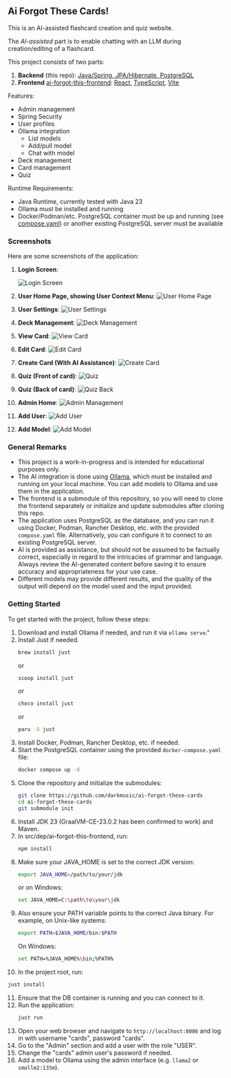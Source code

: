 ## Ai Forgot These Cards!
This is an AI-assisted flashcard creation and quiz website.

The _AI-assisted_ part is to enable chatting with an LLM during creation/editing of a flashcard.

This project consists of two parts:

1. **Backend** (this repo): [Java/Spring, JPA/Hibernate, PostgreSQL](https://github.com/darkmusic/ai-forgot-these-cards)
2. **Frontend** [ai-forgot-this-frontend](https://github.com/darkmusic/ai-forgot-this-frontend): [React](https://github.com/darkmusic/ai-forgot-this-frontend), [TypeScript](https://www.typescriptlang.org/), [Vite](https://vite.dev/)

Features:
- Admin management
- Spring Security
- User profiles
- Ollama integration
  - List models
  - Add/pull model
  - Chat with model
- Deck management
- Card management
- Quiz

Runtime Requirements:
- Java Runtime, currently tested with Java 23
- Ollama must be installed and running
- Docker/Podman/etc. PostgreSQL container must be up and running (see [compose.yaml](compose.yaml)) or another existing PostgreSQL server must be available

### Screenshots
Here are some screenshots of the application:
1. **Login Screen**:

   ![Login Screen](res/screenshots/sign_in.png)
2. **User Home Page, showing User Context Menu**:
   ![User Home Page](res/screenshots/user_home.png)
3. **User Settings**:
   ![User Settings](res/screenshots/user_settings.png)
4. **Deck Management**:
   ![Deck Management](res/screenshots/manage_deck.png)
5. **View Card**:
   ![View Card](res/screenshots/view_card.png)
6. **Edit Card**:
   ![Edit Card](res/screenshots/edit_card.png)
7. **Create Card (With AI Assistance)**:
   ![Create Card](res/screenshots/create_card.png)
8. **Quiz (Front of card)**:
   ![Quiz](res/screenshots/quiz_front.png)
9. **Quiz (Back of card)**:
   ![Quiz Back](res/screenshots/quiz_back.png)
10. **Admin Home**:
    ![Admin Management](res/screenshots/admin_home.png)
11. **Add User**:
    ![Add User](res/screenshots/add_user.png)
12. **Add Model**:
    ![Add Model](res/screenshots/add_model.png)

### General Remarks
- This project is a work-in-progress and is intended for educational purposes only.
- The AI integration is done using [Ollama](https://ollama.com/), which must be installed and running on your local machine. You can add models to Ollama and use them in the application.
- The frontend is a submodule of this repository, so you will need to clone the frontend separately or initialize and update submodules after cloning this repo.
- The application uses PostgreSQL as the database, and you can run it using Docker, Podman, Rancher Desktop, etc. with the provided `compose.yaml` file. Alternatively, you can configure it to connect to an existing PostgreSQL server.
- AI is provided as assistance, but should not be assumed to be factually correct, especially in regard to the intricacies of grammar and language. Always review the AI-generated content before saving it to ensure accuracy and appropriateness for your use case.
- Different models may provide different results, and the quality of the output will depend on the model used and the input provided.

### Getting Started
To get started with the project, follow these steps:
1. Download and install Ollama if needed, and run it via `ollama serve`."
2. Install Just if needed.
   ```bash
   brew install just
   ```
   or
   ```bash
   scoop install just
   ```
   or
   ```bash
   choco install just
   ```
    or
    ```bash
   paru -S just
   ```
3. Install Docker, Podman, Rancher Desktop, etc. if needed.
4. Start the PostgreSQL container using the provided `docker-compose.yaml` file:
   ```bash
   docker compose up -d
   ```
5. Clone the repository and initialize the submodules:
   ```bash
   git clone https://github.com/darkmusic/ai-forgot-these-cards
   cd ai-forgot-these-cards
   git submodule init
   ```
6. Install JDK 23 (GraalVM-CE-23.0.2 has been confirmed to work) and Maven.
7. In src/dep/ai-forgot-this-frontend, run:
   ```bash
   npm install
   ```
8. Make sure your JAVA_HOME is set to the correct JDK version:
   ```bash
   export JAVA_HOME=/path/to/your/jdk
   ```
   or on Windows:
   ```bash
   set JAVA_HOME=C:\path\to\your\jdk
   ```
9. Also ensure your PATH variable points to the correct Java binary. For example, on Unix-like systems:
   ```bash
   export PATH=$JAVA_HOME/bin:$PATH
   ```
   On Windows:
   ```bash
   set PATH=%JAVA_HOME%\bin;%PATH%
   ```
10. In the project root, run:
   ```bash
   just install
   ```
11. Ensure that the DB container is running and you can connect to it.
12. Run the application:
    ```bash
    just run
    ```
13. Open your web browser and navigate to `http://localhost:8086` and log in with username "cards", password "cards".
14. Go to the "Admin" section and add a user with the role "USER".
15. Change the "cards" admin user's password if needed.
16. Add a model to Ollama using the admin interface (e.g. `llama2` or `smollm2:135m`).